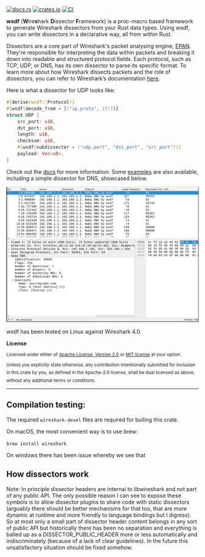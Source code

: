 [![docs.rs](https://img.shields.io/badge/docs.rs-wsdf-latest)](https://docs.rs/wsdf)
[![crates.io](https://img.shields.io/crates/v/wsdf.svg)](https://crates.io/crates/wsdf)
[![CI](https://github.com/ghpr-asia/wsdf/actions/workflows/ci.yml/badge.svg)](https://github.com/ghpr-asia/wsdf/actions/workflows/ci.yml)

**wsdf** (**W**ire**s**hark **D**issector **F**ramework) is a proc-macro based
framework to generate Wireshark dissectors from your Rust data types. Using
wsdf, you can write dissectors in a declarative way, all from within Rust.

Dissectors are a core part of Wireshark's packet analysing engine,
[EPAN](https://www.wireshark.org/docs/wsdg_html_chunked/ChWorksOverview.html).
They're responsible for interpreting the data within packets and breaking it
down into readable and structured protocol fields. Each protocol, such as TCP,
UDP, or DNS, has its own dissector to parse its specific format. To learn more
about how Wireshark dissects packets and the role of dissectors, you can refer
to Wireshark’s documentation
[here](https://www.wireshark.org/docs/wsdg_html_chunked/ChWorksDissectPackets.html).

Here is what a dissector for UDP looks like:

```rust
#[derive(wsdf::Protocol)]
#[wsdf(decode_from = [("ip.proto", 17)])]
struct UDP {
    src_port: u16,
    dst_port: u16,
    length: u16,
    checksum: u16,
    #[wsdf(subdissector = ("udp.port", "dst_port", "src_port"))]
    payload: Vec<u8>,
}
```

Check out the [docs](https://docs.rs/wsdf) for more information. Some
[examples](wsdf/examples/) are also available, including a simple dissector for
DNS, showcased below.

![DNS dissector showcase](https://raw.githubusercontent.com/ghpr-asia/wsdf/main/docs/dns_dissector.gif)

wsdf has been tested on Linux against Wireshark 4.0.

**License**

<sup>
Licensed under either of <a href="LICENSE-APACHE">Apache License, Version
2.0</a> or <a href="LICENSE-MIT">MIT license</a> at your option.
</sup>

<br>

<sub>
Unless you explicitly state otherwise, any contribution intentionally submitted
for inclusion in this crate by you, as defined in the Apache-2.0 license, shall
be dual licensed as above, without any additional terms or conditions.
</sub>

______________________________________________________________________

## Compilation testing:

The required `wireshark-devel` files are required for builing this crate.

On macOS, the most convenient way is to use brew:

`brew install wireshark`

On windows there has been issue whereby we see that

## How dissectors work


Note: In principle dissector headers are internal to libwireshark and not part
of any public API. The only possible reason I can see to expose these symbols is to allow
dissector plugins to share code with static dissectors (arguably there should be better mechanisms
for that too, that are more dynamic at runtime and more friendly to language bindings but I digress).
So at most only a small part of dissector header content belongs in any
sort of public API but historically there has been no separation and everything is balled
up as a DISSECTOR_PUBLIC_HEADER more or less automatically and indiscriminately (because of a lack
of clear guidelines). In the future this unsatisfactory situation should be fixed somehow.


